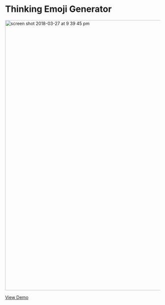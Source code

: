 # Thinking Emoji Generator

<img width="873" alt="screen shot 2018-03-27 at 9 39 45 pm" src="https://user-images.githubusercontent.com/66658/37956316-76e9b8e6-3207-11e8-8eb5-e399b2b75689.png">

[View Demo](https://thinking-generator.now.sh/)
